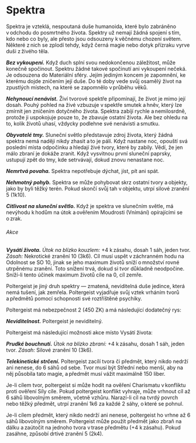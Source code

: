 # Spektra
  
Spektra je vzteklá, nespoutaná duše humanoida, které bylo zabráněno v odchodu do posmrtného života. Spektry už nemají žádná spojení s tím, kdo nebo co byly, ale přesto jsou odsouzeny k věčnému chození světem. Některé z nich se zplodí tehdy, když černá magie nebo dotyk přízraku vyrve duši z živého těla.
  
***Bez vykoupení.*** Když duch splní svou nedokončenou záležitost, může konečně spočinout. Spektru žádné takové spočinutí ani vykoupení nečeká. Je odsouzena do Materiální sféry. Jejím jediným koncem je zapomnění, ke kterému dojde zničením její duše. Do té doby vede svůj osamělý život na zpustlých místech, na které se zapomnělo v průběhu věků.
  
***Nehynoucí nenávist.*** Živí tvorové spektře připomínají, že život je mimo její dosah. Pouhý pohled na živé vzbuzuje v spektře smutek a hněv, který lze zmírnit jen zničením dotyčného života. Spektra zabíjí rychle a nemilosrdně, protože ji uspokojuje pouze to, že zbavuje ostatní života. Ale bez ohledu na to, kolik životů uhasí, vždycky podlehne své nenávisti a smutku.
  
***Obyvatelé tmy.*** Sluneční světlo představuje zdroj života, který žádná spektra nemá naději nikdy zhasit a to je pálí. Když nastane noc, opouští svá poslední místa odpočinku a hledají živé tvory, které by zabily. Vědí, že jen málo zbraní je dokáže zranit. Když vysvitnou první sluneční paprsky, ustupují zpět do tmy, kde setrvávají, dokud znovu nenastane noc.
  
***Nemrtvá povaha.*** Spektra nepotřebuje dýchat, jíst, pít ani spát.

<Monster 
    title="Spektra"
    subtitle="Střední nemrtvý, chaotické zlo￼"
    armor-class="12"
    hit-points="22 (5k8)"
    speed="0 sáhů, létání 10 sáhů (vznášení se)"
    str="1 (-5)"
    dex="14 (+2)"
    con="11 (+0)"
    int="10 (+0)"
    wis="10 (+0)"
    cha="11 (+0)"
    saving-throws=""
    skills=""
    damage-vulnerabilities=""
    damage-resistances="blesková, hromová, chladná, kyselinová, ohnivá; bodná, drtivá a sečná z nemagických útoků"
    damage-immunities="jedová, nekrotická"
    condition-immunities="ležící, otrávená, uchvácená, paralyzovaná, únava, v bezvědomí, zadržená, zkamenělá, zmámená"
    senses="vidění ve tmě 12 sáhů, pasivní Vnímání 10"
    languages="rozumí všem jazykům, které znala za života, ale neumí mluvit"
    challenge="1 (200 ZK)"
    >

***Nehmotný pohyb.*** Spektra se může pohybovat skrz ostatní tvory a objekty, jako by byli těžký terén. Pokud skončí svůj tah v objektu, utrpí silové zranění 5 (1k10).
  
***Citlivost na sluneční světlo.*** Když je spektra ve slunečním světle, má nevýhodu k hodům na útok a ověřením Moudrosti (Vnímání) opírajícími se o zrak.
  
###### Akce
  
***Vysátí života.*** *Útok na blízko kouzlem:* +4 k zásahu, dosah 1 sáh, jeden tvor. *Zásah:* Nekrotické zranění 10 (3k6). Cíl musí uspět v záchranném hodu na Odolnost se SO 10, jinak se jeho maximum životů sníží o množství rovné utrpěnému zranění. Toto snížení trvá, dokud si tvor důkladně neodpočine. Sníží-li tento účinek maximum životů cíle na 0, cíl zemře.

</Monster>
  
<Card header="Varianta: Poltergeist">
  
Poltergeist je jiný druh spektry — zmatená, neviditelná duše jedince, která nemá tušení, jak zemřela. Poltergeist vyjadřuje svůj vztek vrháním tvorů a předmětů pomocí schopnosti své roztříštěné psychiky.
  
Poltergeist má nebezpečnost 2 (450 ZK) a má následující dodatečný rys:
  
***Neviditelnost.*** Poltergeist je neviditelný.
  
Poltergeist má následující možnosti akce místo Vysátí života:
  
***Prudké bouchnutí.*** *Útok na blízko zbraní:* +4 k zásahu, dosah 1 sáh, jeden tvor. *Zásah:* Silové zranění 10 (3k6).
  
***Telekinetické strčení.*** Poltergeist zacílí tvora či předmět, který nikdo nedrží ani nenese, do 6 sáhů od sebe. Tvor musí být Střední nebo menší, aby na něj působila tato magie, a předmět musí vážit maximálně 150 liber.
  
Je-li cílem tvor, poltergeist si může hodit na ověření Charismatu v konfliktu proti ověření Síly cíle. Pokud poltergeist konflikt vyhraje, může vrhnout cíl až 6 sáhů libovolným směrem, včetně vzhůru. Narazí-li cíl na tvrdý povrch nebo těžký předmět, utrpí zranění 1k6 za každé 2 sáhy, o které se pohnul.
  
Je-li cílem předmět, který nikdo nedrží ani nenese, poltergeist ho vrhne až 6 sáhů libovolným směrem. Poltergeist může použít předmět jako zbraň na dálku a zaútočit na jednoho tvora v trase předmětu (+4 k zásahu). Pokud zasáhne, způsobí drtivé zranění 5 (2k4).
  
</Card> 
